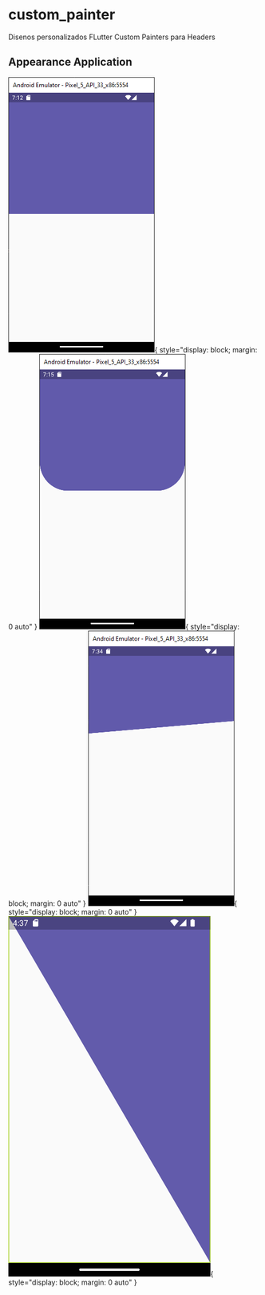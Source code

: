 # custom_painter

Disenos personalizados FLutter Custom Painters para Headers

## Appearance Application

![Appearance 1](appearance/1.png){ style="display: block; margin: 0 auto" }
![Appearance 2](appearance/2.png){ style="display: block; margin: 0 auto" }
![Appearance 3](appearance/3.png){ style="display: block; margin: 0 auto" }
![Appearance 4](appearance/4.png){ style="display: block; margin: 0 auto" }